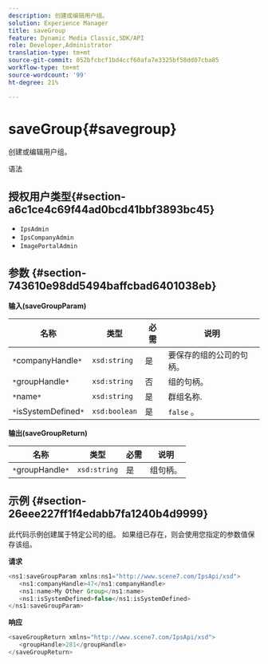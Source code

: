 ```yaml
---
description: 创建或编辑用户组。
solution: Experience Manager
title: saveGroup
feature: Dynamic Media Classic,SDK/API
role: Developer,Administrator
translation-type: tm+mt
source-git-commit: 052bfcbcf1bd4ccf60afa7e3325bf58dd07cba85
workflow-type: tm+mt
source-wordcount: '99'
ht-degree: 21%

---
```



# saveGroup{#savegroup}

创建或编辑用户组。

语法

## 授权用户类型{#section-a6c1ce4c69f44ad0bcd41bbf3893bc45}

* `IpsAdmin`
* `IpsCompanyAdmin`
* `ImagePortalAdmin`

## 参数 {#section-743610e98dd5494baffcbad6401038eb}

**输入(saveGroupParam)**

| 名称 | 类型 | 必需 | 说明 |
|---|---|---|---|
| `*`companyHandle`*` | `xsd:string` | 是 | 要保存的组的公司的句柄。 |
| `*`groupHandle`*` | `xsd:string` | 否 | 组的句柄。 |
| `*`name`*` | `xsd:string` | 是 | 群组名称. |
| `*`isSystemDefined`*` | `xsd:boolean` | 是 | `false` 。 |

**输出(saveGroupReturn)**

| 名称 | 类型 | 必需 | 说明 |
|---|---|---|---|
| `*`groupHandle`*` | `xsd:string` | 是 | 组句柄。 |

## 示例 {#section-26eee227ff1f4edabb7fa1240b4d9999}

此代码示例创建属于特定公司的组。 如果组已存在，则会使用您指定的参数值保存该组。

**请求**

```java
<ns1:saveGroupParam xmlns:ns1="http://www.scene7.com/IpsApi/xsd">
   <ns1:companyHandle>47</ns1:companyHandle>
   <ns1:name>My Other Group</ns1:name>
   <ns1:isSystemDefined>false</ns1:isSystemDefined>
</ns1:saveGroupParam>
```

**响应**

```java
<saveGroupReturn xmlns="http://www.scene7.com/IpsApi/xsd">
   <groupHandle>281</groupHandle>
</saveGroupReturn>
```

